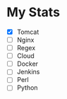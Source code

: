# My Stats
- [x] Tomcat
- [ ] Nginx
- [ ] Regex
- [ ] Cloud
- [ ] Docker
- [ ] Jenkins
- [ ] Perl
- [ ] Python
